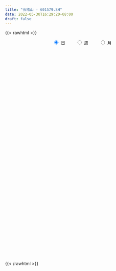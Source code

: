 ```yaml
---
title: "会稽山 - 601579.SH"
date: 2022-05-30T16:29:20+08:00
draft: false
---
```

{{< rawhtml >}}
    <div style="text-align: center">
        <label style="padding: 1rem;"><input style="margin-right: .5rem" type="radio" name="period" value="D" checked onclick="period_change(this)">日</label>
        <label style="padding: 1rem;"><input style="margin-right: .5rem" type="radio" name="period" value="W" onclick="period_change(this)">周</label>
        <label style="padding: 1rem;"><input style="margin-right: .5rem" type="radio" name="period" value="M" onclick="period_change(this)">月</label>
    </div>
    <div id="chart" style="height: 700px;"></div> 
    <script type="text/javascript">
        const D_v = [166865.68,299545.33,241070.11,315651.08,232068.13,269213.97,200500.31,251230.36,239274.39,307409.53,332734.04,306063.53,279036.54,417055.35,376497.81,227796.77,203267.89,150120.99,125289.29,90751.58,139738.1,107672.79,103122.02,148119.3,108624.0,106960.0,85416.0,79605.11,52669.0,62542.0,78420.42,96232.96,48320.0,83288.19,76216.0,68715.16,95215.25,89541.2,79972.0,96440.0,126265.0,91234.0,96857.16,234403.21,172020.65,124329.36,86975.0,87872.4,70274.16,73770.6,62563.0,68213.48,119079.12,82564.31,63790.24,51614.67,40873.67,57584.2,118819.03,81793.53,66560.58,68657.01,112520.34,114294.0,123707.0,96092.2,104023.71,79820.6,70103.2,81737.27,72658.2,50584.0,58469.93,37317.31,59860.0,44603.0,86913.0,85047.59,70935.51,84891.65,83975.7,112458.53,82132.46,73640.89,51026.0,285823.74,429067.21,222324.18,157573.01,232201.23,316310.36,193939.86,159411.1,108094.0,224121.0,161544.84,151868.0,216466.29,222706.95,199332.66,180566.0,102105.29,93236.0,82374.5,74572.0,57593.0,66413.38,89964.9,76980.0,64920.0,72156.06,60621.63,36960.29,66566.55,78192.77,46840.64,45757.6,50063.66,42824.0,44524.49,51645.0,116752.0,76123.34,110759.07,126936.0,180337.28,72125.9,81231.41,80372.0,55152.0,48718.0,47983.0,62132.0,93470.28,100560.59,90807.21,90137.0,215376.3,217878.41,174728.0,140284.78,128220.0,105520.62,89320.0,64669.0,81387.01,74762.0,62051.0,177943.77,300865.3,138970.0,104277.01,118823.0,67906.66,99920.42,86061.0,128204.66,83798.0,96590.05,69119.0,59550.28,46176.41,49543.95,69688.05,68637.0,61665.0,55482.0,37378.0,47463.0,30495.0,61525.0,25996.07,43638.0,25424.0,19335.0,27225.66,30695.07,29813.37,31791.0,17300.0,26752.0,31837.0,51156.69,35352.69,42375.0,32011.01,22624.0,48977.0,32644.0,19063.0,29889.0,18143.0,19834.0,18300.0,29390.0,35299.0,45958.0,30746.0,43749.0,28737.31,44905.0,35253.0,30617.11,20722.0,19524.6,21188.0,23457.0,26619.0,98244.49,34032.0,28736.09,22380.49,24044.0,23473.0,25704.98,29378.89,39059.0,33071.0,35773.89,35913.39,49127.0,40072.48,116599.5,303324.0,241797.54,243669.21,728498.47,246562.45,467493.39,373077.03,261131.59,636364.0600000001,278643.24,603114.42,365977.3,468044.36,669380.4,601757.79,511035.44,500418.77,37025.0,13070.0,56414.0,923330.5699999999,623938.34,837654.96,468036.64,484415.72,541015.62,405374.63]
const D_histogram = [0.0,0.0368738462,0.0401698812,0.0825463112,0.1044160845,0.1069619799,0.0957488234,0.0998045319,0.1079041197,0.1274021625,0.123484406,0.0984641518,0.1013500283,0.1563103452,0.0874654735,0.037241547,-0.033090713,-0.1014534208,-0.1291692397,-0.1480916055,-0.1296617078,-0.1190083423,-0.1230443565,-0.1014742324,-0.1111559614,-0.139671249,-0.1444821624,-0.1338541331,-0.1290537535,-0.1113411429,-0.1027389263,-0.1280349898,-0.132710159,-0.1247362455,-0.1076914854,-0.1073073638,-0.1120359557,-0.1009587417,-0.0726672155,-0.0393707937,0.0049795299,0.0239276563,0.0527097684,0.1141064622,0.1388599185,0.1249921105,0.0905502165,0.0326866466,-0.0171148957,-0.050279155,-0.0743532491,-0.1085291031,-0.0755218465,-0.0600377572,-0.0447245336,-0.0391536864,-0.0303193163,-0.0089844388,0.0324892917,0.0485996023,0.0663644378,0.0777020109,0.1040231435,0.1132299048,0.1371342445,0.1284799517,0.0740523138,0.0319098349,0.0053474946,-0.0011347898,-0.0272358944,-0.0342090541,-0.0510858571,-0.0616817474,-0.0497758982,-0.0402314854,-0.0083251013,0.0250947197,0.0474431891,0.0736980297,0.0861789505,0.1032158416,0.0970910859,0.0784633682,0.0649220541,0.1240537638,0.2023786323,0.1809525449,0.1621710947,0.1711892513,0.1827288553,0.1437733214,0.068501072,0.0227574012,0.0425401262,0.0403563921,0.0161307052,0.0156988032,-0.0157814732,-0.0835431744,-0.1703027776,-0.2097886472,-0.2177343678,-0.2081894287,-0.1991947182,-0.186733333,-0.1704122166,-0.1763897839,-0.16563405,-0.1433001737,-0.1107244509,-0.0967971825,-0.0791134582,-0.0476965984,-0.0245265281,-0.0115131581,0.0085181335,0.0178387484,0.0288513314,0.0326232317,0.0379664947,0.0515861409,0.0567981915,0.0691013778,0.0678159322,0.0451626813,0.0331754492,0.0309789544,0.0260291677,0.0157247615,0.000015811,-0.0074081472,0.0003394777,0.0139985567,0.0267858237,0.029360803,0.0406492537,0.0739455014,0.1012528831,0.1199534025,0.1166893579,0.1053070877,0.0898313089,0.0641000242,0.0408016862,0.0156893776,0.0105042527,0.0008262027,0.0175554794,0.0320504221,0.0321866732,0.0423879712,0.023166751,0.0113477616,0.0117819972,0.0166558167,0.0240188259,0.0222904597,-0.0067944107,-0.0348930526,-0.0512483904,-0.0541636604,-0.0592276858,-0.0633235232,-0.0524135953,-0.0433998026,-0.0474352511,-0.0567773453,-0.0732936436,-0.0856156117,-0.107869291,-0.1170665981,-0.1332858834,-0.1355216123,-0.1209085174,-0.0930344906,-0.0619269866,-0.0328350709,-0.0122002851,-0.003663757,0.0032324356,0.0189424466,0.0380337166,0.0600713418,0.0813871684,0.0856314378,0.0838633359,0.0584448657,0.0500345521,0.0392097557,0.043304111,0.0449489904,0.0391263209,0.0275628402,-0.0010954002,-0.037048966,-0.0666714401,-0.0695610626,-0.0598522658,-0.0630412119,-0.109103075,-0.1187467643,-0.1041498851,-0.0812690675,-0.0605920258,-0.0473475045,-0.0316898084,-0.0318607485,-0.0322985435,-0.0379124463,-0.0451135796,-0.0355984709,-0.02304355,-0.0072744327,0.0160809838,0.0269759484,0.0275137974,0.015725513,0.0261496919,0.0345739201,0.0546259144,0.0578159461,0.1184231256,0.1745569773,0.2698570951,0.3911149641,0.4454516609,0.3735695131,0.3135609553,0.2691692024,0.2994588453,0.2881331339,0.3431963358,0.3628117912,0.4413170527,0.5605465504,0.7079842303,0.7839876065,0.7086143472,0.7283211926,0.5585931664,0.2905188423,-0.0143191088,-0.2681129697,-0.4747216533,-0.5396490943,-0.5966555736,-0.6054203002,-0.6357155315,-0.6145654817]
const D_fast = [0.0,0.0460923077,0.0594308131,0.1224438208,0.1704176153,0.1997040056,0.212428055,0.2414348964,0.2765105141,0.3278590977,0.3548124426,0.3544082263,0.3826316099,0.4766695131,0.4296910098,0.38877747,0.3101725318,0.2164464688,0.1564383399,0.1004930727,0.0865075435,0.0674088235,0.0326117201,0.0288132861,-0.0086574332,-0.0720905331,-0.1130219871,-0.1358574911,-0.1633205499,-0.173443225,-0.19052574,-0.247830551,-0.2856832599,-0.3088934077,-0.3187715189,-0.3452142383,-0.3779518192,-0.3921142906,-0.3819895683,-0.3585358449,-0.3129406389,-0.2880105984,-0.2460510442,-0.1561277348,-0.0966592989,-0.0792790793,-0.0910834192,-0.1407753274,-0.1948555937,-0.2405896417,-0.283252048,-0.3445601778,-0.3304333829,-0.3299587329,-0.3258266427,-0.3300442171,-0.328789676,-0.3097009082,-0.2601048548,-0.2318446436,-0.1974886987,-0.1667256228,-0.1143987044,-0.0768844669,-0.018696566,0.0047691291,-0.0311454303,-0.0653104506,-0.0905359172,-0.0973018991,-0.1302119772,-0.1457374005,-0.1753856677,-0.2014019949,-0.2019401202,-0.2024535788,-0.17262847,-0.1329349691,-0.0987257024,-0.0540463544,-0.0200206959,0.0228201555,0.0409681713,0.0419562956,0.0446454951,0.1347906457,0.2637101724,0.2875222212,0.3092835446,0.3610990141,0.4183208318,0.4153086283,0.3571616469,0.3171073264,0.347525083,0.3554304469,0.3352374364,0.3387302351,0.3033045904,0.2146570956,0.0853217981,-0.0066112333,-0.0689905459,-0.111492964,-0.152296933,-0.186518881,-0.2128008189,-0.262875832,-0.2935286107,-0.3070197779,-0.3021251678,-0.312397195,-0.3144918352,-0.294999125,-0.2779606868,-0.2678256063,-0.2456647813,-0.2318844793,-0.2136590635,-0.2017313552,-0.1868964686,-0.1603802872,-0.1409686887,-0.1113901579,-0.0957216205,-0.107084201,-0.1107775709,-0.1052293271,-0.1036718218,-0.1100450377,-0.1257500354,-0.1350260304,-0.1271935361,-0.1100348179,-0.0905510949,-0.0806359149,-0.0591851508,-0.0074025277,0.0452180748,0.0939069448,0.1198152396,0.1347597413,0.1417417898,0.1320355111,0.1189375946,0.0977476305,0.0951885688,0.0857170695,0.106835216,0.1293427642,0.1375256836,0.1583239744,0.1448944419,0.1359123929,0.1392921278,0.1483299016,0.1616976172,0.1655418659,0.1347583928,0.0979364878,0.0687690524,0.0523128673,0.0324419204,0.0125152023,0.0103217313,0.0084855734,-0.007408688,-0.0309451185,-0.0657848277,-0.0995106986,-0.1487317007,-0.1871956573,-0.2367364135,-0.2728525454,-0.2884665799,-0.2838511758,-0.2682254185,-0.2473422705,-0.229757556,-0.2221369671,-0.2144326656,-0.1939870429,-0.1653873437,-0.1283318832,-0.0866692644,-0.0610171356,-0.0418194035,-0.0526266572,-0.0485283329,-0.0495506903,-0.0346303072,-0.0217481803,-0.0177892696,-0.0224620402,-0.0513941307,-0.096609938,-0.142900272,-0.1631801603,-0.1684344299,-0.1873836789,-0.2607213108,-0.3000516912,-0.3114922833,-0.3089287326,-0.3033996973,-0.3019920521,-0.2942568081,-0.3023929353,-0.3109053662,-0.3259973806,-0.3444769088,-0.3438614178,-0.3370673844,-0.3231168753,-0.2957412128,-0.2781022612,-0.2706859628,-0.278542869,-0.2615812671,-0.2445135589,-0.2108050859,-0.1931610677,-0.1029481068,-0.0031750108,0.1595893807,0.3786259909,0.5443256029,0.5658358333,0.5842175144,0.607118062,0.7122724163,0.7729799883,0.9138422742,1.0241606774,1.2129952021,1.4723613374,1.7967950748,2.0687953526,2.1705756802,2.3723628237,2.3422830891,2.1468384755,1.8384207472,1.5175986439,1.1923095471,0.9924698325,0.7862994597,0.6261796581,0.436955544,0.3044642233]
const D_slow = [0.0,0.0092184615,0.0192609318,0.0398975096,0.0660015308,0.0927420257,0.1166792316,0.1416303646,0.1686063945,0.2004569351,0.2313280366,0.2559440746,0.2812815816,0.3203591679,0.3422255363,0.351535923,0.3432632448,0.3178998896,0.2856075796,0.2485846783,0.2161692513,0.1864171657,0.1556560766,0.1302875185,0.1024985282,0.0675807159,0.0314601753,-0.002003358,-0.0342667964,-0.0621020821,-0.0877868137,-0.1197955611,-0.1529731009,-0.1841571622,-0.2110800336,-0.2379068745,-0.2659158635,-0.2911555489,-0.3093223528,-0.3191650512,-0.3179201687,-0.3119382547,-0.2987608126,-0.270234197,-0.2355192174,-0.2042711898,-0.1816336357,-0.173461974,-0.1777406979,-0.1903104867,-0.208898799,-0.2360310747,-0.2549115364,-0.2699209757,-0.2811021091,-0.2908905307,-0.2984703597,-0.3007164694,-0.2925941465,-0.2804442459,-0.2638531365,-0.2444276337,-0.2184218479,-0.1901143717,-0.1558308105,-0.1237108226,-0.1051977442,-0.0972202854,-0.0958834118,-0.0961671092,-0.1029760828,-0.1115283464,-0.1242998106,-0.1397202475,-0.152164222,-0.1622220934,-0.1643033687,-0.1580296888,-0.1461688915,-0.1277443841,-0.1061996465,-0.0803956861,-0.0561229146,-0.0365070725,-0.020276559,0.0107368819,0.06133154,0.1065696762,0.1471124499,0.1899097628,0.2355919766,0.2715353069,0.2886605749,0.2943499252,0.3049849568,0.3150740548,0.3191067311,0.3230314319,0.3190860636,0.29820027,0.2556245756,0.2031774138,0.1487438219,0.0966964647,0.0468977852,0.0002144519,-0.0423886022,-0.0864860482,-0.1278945607,-0.1637196041,-0.1914007169,-0.2156000125,-0.235378377,-0.2473025266,-0.2534341586,-0.2563124482,-0.2541829148,-0.2497232277,-0.2425103949,-0.2343545869,-0.2248629633,-0.2119664281,-0.1977668802,-0.1804915357,-0.1635375527,-0.1522468824,-0.1439530201,-0.1362082815,-0.1297009895,-0.1257697992,-0.1257658464,-0.1276178832,-0.1275330138,-0.1240333746,-0.1173369187,-0.1099967179,-0.0998344045,-0.0813480291,-0.0560348084,-0.0260464577,0.0031258817,0.0294526537,0.0519104809,0.0679354869,0.0781359085,0.0820582529,0.0846843161,0.0848908667,0.0892797366,0.0972923421,0.1053390104,0.1159360032,0.121727691,0.1245646313,0.1275101306,0.1316740848,0.1376787913,0.1432514062,0.1415528035,0.1328295404,0.1200174428,0.1064765277,0.0916696062,0.0758387255,0.0627353266,0.051885376,0.0400265632,0.0258322269,0.0075088159,-0.013895087,-0.0408624097,-0.0701290592,-0.1034505301,-0.1373309332,-0.1675580625,-0.1908166852,-0.2062984318,-0.2145071996,-0.2175572708,-0.2184732101,-0.2176651012,-0.2129294895,-0.2034210604,-0.1884032249,-0.1680564328,-0.1466485734,-0.1256827394,-0.111071523,-0.098562885,-0.088760446,-0.0779344183,-0.0666971707,-0.0569155905,-0.0500248804,-0.0502987305,-0.059560972,-0.076228832,-0.0936190976,-0.1085821641,-0.1243424671,-0.1516182358,-0.1813049269,-0.2073423982,-0.227659665,-0.2428076715,-0.2546445476,-0.2625669997,-0.2705321868,-0.2786068227,-0.2880849343,-0.2993633292,-0.3082629469,-0.3140238344,-0.3158424426,-0.3118221966,-0.3050782095,-0.2981997602,-0.2942683819,-0.287730959,-0.2790874789,-0.2654310003,-0.2509770138,-0.2213712324,-0.1777319881,-0.1102677143,-0.0124889733,0.0988739419,0.1922663202,0.2706565591,0.3379488597,0.412813571,0.4848468545,0.5706459384,0.6613488862,0.7716781494,0.911814787,1.0888108445,1.2848077462,1.461961333,1.6440416311,1.7836899227,1.8563196333,1.8527398561,1.7857116136,1.6670312003,1.5321189267,1.3829550333,1.2315999583,1.0726710754,0.919029705]
const D_data = [['2021-05-19', 11.9344, 11.8547, 11.7152, 12.0938],['2021-05-20', 11.8348, 12.4325, 11.785, 12.6019],['2021-05-21', 12.2731, 12.1536, 12.0639, 12.7413],['2021-05-24', 12.2333, 12.821, 12.2333, 13.0501],['2021-05-25', 12.7114, 12.821, 12.5022, 12.9107],['2021-05-26', 12.9505, 12.7413, 12.5919, 13.3888],['2021-05-27', 12.6019, 12.6417, 12.4126, 12.9605],['2021-05-28', 12.5321, 12.9107, 12.2233, 12.9505],['2021-05-31', 12.8011, 13.1, 12.562, 13.1996],['2021-06-01', 13.1597, 13.4387, 12.8409, 13.598],['2021-06-02', 13.2295, 13.3191, 13.1597, 14.146],['2021-06-03', 13.1, 13.1, 13.0003, 13.8969],['2021-06-04', 12.9107, 13.5084, 12.8509, 13.5184],['2021-06-07', 13.5682, 14.4647, 13.359, 14.5544],['2021-06-08', 14.2954, 13.0203, 13.0203, 14.2954],['2021-06-09', 12.7812, 13.0302, 12.3927, 13.3291],['2021-06-10', 12.8808, 12.5022, 12.4225, 13.2095],['2021-06-11', 12.4724, 12.1436, 11.9942, 12.7015],['2021-06-15', 12.0639, 12.3428, 11.8049, 12.4126],['2021-06-16', 12.2432, 12.2532, 12.0938, 12.4524],['2021-06-17', 12.1835, 12.6417, 12.1735, 12.831],['2021-06-18', 12.5321, 12.552, 12.3329, 12.8011],['2021-06-21', 12.3628, 12.313, 12.2731, 12.7314],['2021-06-22', 12.303, 12.6118, 12.0539, 12.7513],['2021-06-23', 12.5122, 12.1835, 12.1536, 12.5421],['2021-06-24', 12.1038, 11.7551, 11.6455, 12.1934],['2021-06-25', 11.7053, 11.8547, 11.5758, 12.0241],['2021-06-28', 11.7949, 11.9543, 11.7651, 12.0838],['2021-06-29', 11.9344, 11.8149, 11.7152, 12.0241],['2021-06-30', 11.8149, 11.9344, 11.7451, 12.0539],['2021-07-01', 11.9444, 11.7949, 11.6854, 12.0739],['2021-07-02', 11.7352, 11.2171, 11.1076, 11.8547],['2021-07-05', 11.17, 11.27, 11.11, 11.37],['2021-07-06', 11.28, 11.31, 10.97, 11.46],['2021-07-07', 11.32, 11.37, 11.25, 11.63],['2021-07-08', 11.3, 11.09, 11.08, 11.42],['2021-07-09', 11.09, 10.89, 10.69, 11.1],['2021-07-12', 10.91, 10.98, 10.79, 11.14],['2021-07-13', 11.07, 11.19, 11.02, 11.36],['2021-07-14', 11.07, 11.33, 11.0, 11.5],['2021-07-15', 11.21, 11.62, 11.21, 11.7],['2021-07-16', 11.5, 11.44, 11.32, 11.66],['2021-07-19', 11.34, 11.68, 11.25, 11.69],['2021-07-20', 11.55, 12.36, 11.55, 12.8],['2021-07-21', 12.2, 12.2, 11.93, 12.36],['2021-07-22', 12.2, 11.82, 11.8, 12.23],['2021-07-23', 11.78, 11.49, 11.39, 11.84],['2021-07-26', 11.38, 10.97, 10.78, 11.38],['2021-07-27', 10.97, 10.76, 10.75, 11.1],['2021-07-28', 10.74, 10.69, 10.16, 10.86],['2021-07-29', 10.72, 10.57, 10.49, 10.78],['2021-07-30', 10.51, 10.18, 10.1, 10.55],['2021-08-02', 10.27, 10.91, 10.27, 11.16],['2021-08-03', 10.66, 10.73, 10.55, 10.98],['2021-08-04', 10.67, 10.73, 10.55, 10.85],['2021-08-05', 10.6, 10.59, 10.43, 10.83],['2021-08-06', 10.52, 10.6, 10.46, 10.65],['2021-08-09', 10.52, 10.78, 10.5, 10.9],['2021-08-10', 10.85, 11.17, 10.68, 11.25],['2021-08-11', 11.08, 11.0, 10.88, 11.17],['2021-08-12', 10.94, 11.12, 10.92, 11.12],['2021-08-13', 11.08, 11.14, 11.02, 11.35],['2021-08-16', 11.13, 11.47, 11.08, 11.75],['2021-08-17', 11.37, 11.41, 11.23, 11.79],['2021-08-18', 11.32, 11.76, 11.32, 11.95],['2021-08-19', 11.79, 11.48, 11.42, 11.97],['2021-08-20', 11.01, 10.8, 10.65, 11.07],['2021-08-23', 10.95, 10.72, 10.65, 10.96],['2021-08-24', 10.71, 10.73, 10.62, 10.85],['2021-08-25', 10.72, 10.88, 10.71, 11.02],['2021-08-26', 10.82, 10.52, 10.52, 10.87],['2021-08-27', 10.5, 10.63, 10.43, 10.65],['2021-08-30', 10.59, 10.39, 10.34, 10.61],['2021-08-31', 10.41, 10.33, 10.25, 10.47],['2021-09-01', 10.37, 10.55, 10.24, 10.59],['2021-09-02', 10.51, 10.52, 10.39, 10.53],['2021-09-03', 10.39, 10.87, 10.38, 10.88],['2021-09-06', 10.8, 11.05, 10.69, 11.17],['2021-09-07', 10.98, 11.07, 10.89, 11.17],['2021-09-08', 11.05, 11.28, 11.01, 11.34],['2021-09-09', 11.23, 11.26, 11.05, 11.5],['2021-09-10', 11.23, 11.46, 11.08, 11.57],['2021-09-13', 11.41, 11.27, 11.12, 11.66],['2021-09-14', 11.26, 11.11, 11.05, 11.57],['2021-09-15', 11.11, 11.14, 10.91, 11.25],['2021-09-16', 11.13, 12.25, 11.05, 12.25],['2021-09-17', 12.09, 13.0, 11.66, 13.33],['2021-09-22', 12.33, 12.07, 11.95, 12.48],['2021-09-23', 12.08, 12.15, 11.89, 12.42],['2021-09-24', 12.01, 12.63, 11.91, 12.89],['2021-09-27', 12.26, 12.89, 12.26, 13.79],['2021-09-28', 12.44, 12.35, 11.6, 12.88],['2021-09-29', 12.46, 11.71, 11.67, 12.48],['2021-09-30', 11.71, 11.83, 11.61, 11.95],['2021-10-08', 11.93, 12.65, 11.68, 12.68],['2021-10-11', 12.58, 12.5, 12.3, 12.86],['2021-10-12', 12.53, 12.22, 11.9, 12.62],['2021-10-13', 12.24, 12.51, 11.97, 12.62],['2021-10-14', 12.2, 12.08, 11.72, 12.4],['2021-10-15', 11.88, 11.36, 11.24, 11.93],['2021-10-18', 11.16, 10.64, 10.49, 11.29],['2021-10-19', 10.61, 10.77, 10.57, 10.88],['2021-10-20', 10.77, 10.89, 10.64, 10.99],['2021-10-21', 10.71, 10.96, 10.71, 10.97],['2021-10-22', 10.93, 10.85, 10.82, 11.06],['2021-10-25', 10.9, 10.8, 10.68, 10.97],['2021-10-26', 10.8, 10.78, 10.7, 10.92],['2021-10-27', 10.77, 10.38, 10.29, 10.77],['2021-10-28', 10.36, 10.45, 10.18, 10.53],['2021-10-29', 10.39, 10.54, 10.38, 10.64],['2021-11-01', 10.4, 10.69, 10.27, 10.84],['2021-11-02', 10.68, 10.47, 10.35, 10.83],['2021-11-03', 10.47, 10.5, 10.36, 10.55],['2021-11-04', 10.48, 10.72, 10.42, 10.75],['2021-11-05', 10.65, 10.7, 10.63, 10.94],['2021-11-08', 10.6, 10.62, 10.56, 10.77],['2021-11-09', 10.6, 10.76, 10.53, 10.76],['2021-11-10', 10.79, 10.68, 10.53, 10.8],['2021-11-11', 10.63, 10.74, 10.58, 10.74],['2021-11-12', 10.76, 10.68, 10.6, 10.8],['2021-11-15', 10.69, 10.72, 10.62, 10.74],['2021-11-16', 10.71, 10.88, 10.68, 10.96],['2021-11-17', 10.83, 10.84, 10.7, 10.84],['2021-11-18', 10.84, 11.0, 10.78, 11.2],['2021-11-19', 10.94, 10.89, 10.78, 11.08],['2021-11-22', 10.6, 10.58, 10.52, 10.73],['2021-11-23', 10.55, 10.63, 10.48, 10.64],['2021-11-24', 10.63, 10.72, 10.6, 10.8],['2021-11-25', 10.77, 10.67, 10.66, 10.98],['2021-11-26', 10.66, 10.56, 10.55, 10.71],['2021-11-29', 10.48, 10.41, 10.37, 10.51],['2021-11-30', 10.45, 10.43, 10.39, 10.48],['2021-12-01', 10.48, 10.6, 10.39, 10.61],['2021-12-02', 10.53, 10.72, 10.53, 10.77],['2021-12-03', 10.7, 10.78, 10.67, 10.95],['2021-12-06', 10.75, 10.7, 10.64, 10.88],['2021-12-07', 10.73, 10.86, 10.69, 10.93],['2021-12-08', 10.81, 11.29, 10.79, 11.29],['2021-12-09', 11.27, 11.44, 11.18, 11.68],['2021-12-10', 11.38, 11.54, 11.32, 11.85],['2021-12-13', 11.5, 11.4, 11.32, 11.61],['2021-12-14', 11.4, 11.35, 11.2, 11.59],['2021-12-15', 11.27, 11.31, 11.17, 11.41],['2021-12-16', 11.3, 11.14, 11.06, 11.36],['2021-12-17', 11.06, 11.09, 11.01, 11.16],['2021-12-20', 11.11, 10.97, 10.91, 11.22],['2021-12-21', 11.0, 11.16, 10.95, 11.17],['2021-12-22', 11.16, 11.08, 11.02, 11.2],['2021-12-23', 11.08, 11.45, 10.98, 11.55],['2021-12-24', 11.7, 11.54, 11.53, 12.33],['2021-12-27', 11.33, 11.44, 11.32, 11.85],['2021-12-28', 11.44, 11.64, 11.43, 11.69],['2021-12-29', 11.63, 11.29, 11.24, 11.65],['2021-12-30', 11.29, 11.33, 11.23, 11.36],['2021-12-31', 11.26, 11.48, 11.1, 11.53],['2022-01-04', 11.5, 11.58, 11.35, 11.62],['2022-01-05', 11.61, 11.68, 11.44, 11.73],['2022-01-06', 11.6, 11.62, 11.53, 11.77],['2022-01-07', 11.55, 11.22, 11.21, 11.62],['2022-01-10', 11.24, 11.08, 10.86, 11.24],['2022-01-11', 11.1, 11.09, 11.04, 11.36],['2022-01-12', 11.24, 11.18, 11.07, 11.24],['2022-01-13', 11.18, 11.1, 11.03, 11.22],['2022-01-14', 11.08, 11.05, 10.84, 11.17],['2022-01-17', 10.9, 11.22, 10.86, 11.24],['2022-01-18', 11.26, 11.22, 11.11, 11.3],['2022-01-19', 11.12, 11.04, 10.93, 11.15],['2022-01-20', 11.1, 10.9, 10.83, 11.11],['2022-01-21', 10.89, 10.69, 10.65, 11.01],['2022-01-24', 10.61, 10.6, 10.51, 10.73],['2022-01-25', 10.57, 10.3, 10.13, 10.59],['2022-01-26', 10.23, 10.28, 10.14, 10.37],['2022-01-27', 10.27, 10.01, 9.95, 10.32],['2022-01-28', 10.02, 10.01, 9.93, 10.13],['2022-02-07', 10.11, 10.13, 10.05, 10.16],['2022-02-08', 10.14, 10.3, 10.05, 10.3],['2022-02-09', 10.33, 10.41, 10.23, 10.44],['2022-02-10', 10.4, 10.48, 10.32, 10.5],['2022-02-11', 10.41, 10.46, 10.31, 10.58],['2022-02-14', 10.44, 10.35, 10.32, 10.49],['2022-02-15', 10.31, 10.34, 10.28, 10.4],['2022-02-16', 10.33, 10.49, 10.32, 10.5],['2022-02-17', 10.6, 10.62, 10.6, 10.87],['2022-02-18', 10.63, 10.78, 10.51, 10.78],['2022-02-21', 10.75, 10.92, 10.66, 10.96],['2022-02-22', 10.88, 10.82, 10.75, 10.91],['2022-02-23', 10.82, 10.8, 10.7, 10.87],['2022-02-24', 10.72, 10.47, 10.35, 10.79],['2022-02-25', 10.48, 10.62, 10.48, 10.77],['2022-02-28', 10.67, 10.56, 10.43, 10.67],['2022-03-01', 10.56, 10.75, 10.56, 10.81],['2022-03-02', 10.72, 10.76, 10.64, 10.77],['2022-03-03', 10.76, 10.68, 10.6, 10.8],['2022-03-04', 10.67, 10.58, 10.52, 10.73],['2022-03-07', 10.51, 10.26, 10.2, 10.56],['2022-03-08', 10.28, 9.97, 9.94, 10.39],['2022-03-09', 10.0, 9.82, 9.34, 10.09],['2022-03-10', 10.0, 10.0, 9.92, 10.16],['2022-03-11', 9.92, 10.11, 9.76, 10.12],['2022-03-14', 9.97, 9.9, 9.88, 10.1],['2022-03-15', 9.89, 9.14, 9.11, 9.89],['2022-03-16', 9.29, 9.33, 8.9, 9.42],['2022-03-17', 9.4, 9.53, 9.4, 9.74],['2022-03-18', 9.57, 9.63, 9.48, 9.69],['2022-03-21', 9.64, 9.63, 9.45, 9.68],['2022-03-22', 9.58, 9.55, 9.51, 9.63],['2022-03-23', 9.58, 9.59, 9.52, 9.68],['2022-03-24', 9.57, 9.37, 9.33, 9.57],['2022-03-25', 9.38, 9.3, 9.18, 9.46],['2022-03-28', 9.17, 9.15, 8.99, 9.22],['2022-03-29', 9.15, 9.02, 8.97, 9.18],['2022-03-30', 9.05, 9.16, 9.05, 9.18],['2022-03-31', 9.13, 9.19, 9.12, 9.3],['2022-04-01', 9.14, 9.25, 9.07, 9.29],['2022-04-06', 9.2, 9.41, 9.16, 9.41],['2022-04-07', 9.33, 9.32, 9.29, 9.52],['2022-04-08', 9.32, 9.2, 9.11, 9.4],['2022-04-11', 9.1, 8.99, 8.96, 9.31],['2022-04-12', 9.05, 9.24, 8.87, 9.26],['2022-04-13', 9.2, 9.25, 9.18, 9.39],['2022-04-14', 9.32, 9.47, 9.24, 9.6],['2022-04-15', 9.41, 9.33, 9.29, 9.56],['2022-04-18', 9.47, 10.26, 9.47, 10.26],['2022-04-19', 10.57, 10.61, 10.5, 11.22],['2022-04-20', 10.58, 11.67, 10.58, 11.67],['2022-04-21', 12.45, 12.84, 12.11, 12.84],['2022-04-22', 12.99, 12.82, 11.83, 13.47],['2022-04-25', 12.13, 11.54, 11.54, 12.3],['2022-04-26', 10.85, 11.64, 10.55, 12.59],['2022-04-27', 11.28, 11.83, 11.01, 11.92],['2022-04-28', 11.51, 13.01, 11.45, 13.01],['2022-04-29', 13.88, 12.84, 12.68, 14.1],['2022-05-05', 12.9, 14.12, 12.9, 14.12],['2022-05-06', 14.45, 14.25, 14.0, 15.5],['2022-05-09', 14.33, 15.68, 14.33, 15.68],['2022-05-10', 15.3, 17.25, 15.11, 17.25],['2022-05-11', 18.19, 18.98, 17.25, 18.98],['2022-05-12', 18.45, 19.46, 17.91, 20.49],['2022-05-13', 19.89, 18.36, 18.06, 20.0],['2022-05-16', 17.97, 20.2, 17.51, 20.2],['2022-05-17', 18.18, 18.18, 18.18, 18.18],['2022-05-18', 16.36, 16.36, 16.36, 16.36],['2022-05-19', 14.72, 14.72, 14.72, 14.72],['2022-05-20', 14.1, 13.99, 13.7, 14.87],['2022-05-23', 13.54, 13.28, 13.22, 13.71],['2022-05-24', 13.28, 14.14, 13.13, 14.61],['2022-05-25', 13.6, 13.66, 13.29, 13.91],['2022-05-26', 13.56, 13.79, 13.31, 14.44],['2022-05-27', 13.61, 13.08, 12.78, 13.8],['2022-05-30', 12.96, 13.34, 12.95, 13.48]]
const W_v = [100699.95,90787.6,121990.6,268392.88,148906.96,110118.69,126098.89,95475.52,134138.61,84554.33,118135.26,218999.32,133357.14,182851.17,219936.44,109551.4,101127.52,65174.94,44854.25,41622.18,72613.97,69704.15,94208.34,70254.6,74501.61,80968.67,93801.93,113867.44,67394.8,13633.69,9651.74,23779.98,41696.08,79148.36,40516.66,40418.82,29078.66,49143.62,35632.94,38036.62,25406.58,64205.98,59679.63,38881.86,207395.76,193088.18,197340.35,86958.03,46383.22,43786.73,58824.49,47171.0,48759.42,47398.43,36521.63,41673.44,41643.82,36851.28,22848.01,21074.76,18383.03,16859.0,29182.87,119000.55,91385.71,42064.24,31663.23,50831.73,32368.0,21257.67,30610.6,56085.98,35496.71,21536.8,17065.65,58907.74,52842.43,23817.61,28331.66,58038.27,100477.4,182144.67,212355.64,202262.14,324768.43,135636.35,311593.33,377258.05,160058.5,135211.01,63889.42,153811.22,164054.01,227484.26,100642.36,48133.29,48639.84,79905.25,108238.14,184176.28,102675.07,77503.44,73606.69,41969.0,35196.02,34303.4,36108.0,51065.34,62843.04,75195.81,98461.06,114372.3,9307.0,51786.96,57832.18,25338.97,50450.42,30053.35,25333.35,26688.01,31397.64,37802.57,49363.29,47189.95,41098.29,43484.47,67916.82,48115.19,37357.84,129835.7,55518.92,47827.05,60893.65,53198.0,58339.34,63129.05,45198.3,34226.01,40871.21,38166.18,69224.43,50688.46,50061.52,73642.05,126875.57,268487.69,141568.43,74884.69,87293.3,65714.22,297277.9,309816.15,277487.73,119115.46,87520.44,81712.85,97264.01,156435.39,105122.37,119759.21,79007.17,51809.59,52705.27,14796.19,8451.95,43472.71,76615.8,68606.35,207682.68,565798.95,1381482.8200000001,1885522.6400000001,972429.54,1457144.8,2140456.0800000001,2258102.0900000003,1947404.4099999999,1735513.48,957437.8,782569.88,750553.99,564715.72,265279.57,247924.0,455579.89,444286.26,747181.51,373875.62,553600.0,497324.72,412248.06,483121.72,1950106.4799999997,1258125.1899999999,326963.96,1196805.3500000001,1323218.0899999999,1268663.8500000001,1464518.03,1374738.8099999998,463451.76,552241.3200000001,369469.49,371754.6,483452.2,714585.38,362693.64,357922.01,393414.35,550637.25,354903.27,287163.24,437308.98,921690.3,612098.42,777755.3199999999,224121.0,951918.7400000001,532853.79,355871.28,314497.3,230010.39,482215.41,469218.59,352863.87,788926.92,528014.4,697009.0800000001,529897.0900000001,394653.71,294077.69,270625.0,187078.07,138860.1,162398.38,178631.01,105229.0,185142.0,160234.42,189033.09,132665.58,94142.87,193957.76,1633888.72,1984628.5200000003,881757.66,2616195.29,1530258.3399999999,2955061.2800000003,405374.63]
const W_histogram = [0.0,0.0267140741,0.0320538635,0.0571926333,0.0659597458,0.0489476921,0.0327102455,0.0127635521,0.0107623119,-0.0004089209,0.0124554004,0.0521072832,0.077155129,0.1120587794,0.130556512,0.1275676764,0.0643841269,0.0001860844,-0.0258768393,-0.0688530811,-0.1057380541,-0.1254433317,-0.1256079119,-0.0995664865,-0.0880534592,-0.0636876813,-0.0187348238,-0.0420772005,-0.1286488364,-0.1618111274,-0.1699520765,-0.1622214293,-0.127800627,-0.1042527253,-0.1257924516,-0.1077038963,-0.0971653249,-0.0767821209,-0.076585259,-0.0814226685,-0.0635130504,-0.0302766528,0.0102739415,0.0259330635,0.0853609655,0.1111382961,0.0558199594,-0.0055565123,-0.0411560535,-0.0943897797,-0.0659748115,-0.0554720451,-0.033403574,-0.0007824019,-0.0033965844,-0.0003560654,0.0292869996,0.0382199168,0.0455442467,0.0513662055,0.0457920997,0.0363964432,0.0206244383,0.000384823,-0.0460625794,-0.0631155399,-0.0701135598,-0.0313922026,-0.0312139118,-0.0287815583,-0.0212330688,0.02304284,0.0158321426,0.0061699289,0.0048767043,0.0402520598,0.0508688381,0.0478029646,0.0362192174,0.0380029726,0.06053803,0.0972619506,0.1238015413,0.1278615814,0.1461732022,0.1420215621,0.1493964619,0.1287754171,0.112090609,0.0445470546,-0.0119122845,-0.0559293755,-0.0897193654,-0.0950463536,-0.0939521623,-0.1087535604,-0.1030104602,-0.076932645,-0.0530985005,-0.0148682221,-0.0047037929,-0.0151670255,-0.0112366072,-0.0190972064,-0.0408870111,-0.0383843462,-0.0296019041,-0.0249089335,-0.0057950717,0.0232705196,0.04873257,0.0615939745,0.0625584355,0.071769961,0.0492684555,0.0346520387,0.0326658781,0.020820655,0.0027312774,-0.0056109048,0.0053188442,0.0290191414,0.0314375577,0.0368472483,0.0297817944,0.0412627995,0.0579544036,0.0571915425,0.0333238982,-0.0070346486,-0.0295281628,-0.0287734424,-0.0547367176,-0.0432024585,-0.0525335293,-0.0679774607,-0.0703976856,-0.0643611991,-0.0570102564,-0.0560852646,-0.0400398764,-0.0381521976,-0.0222588995,-0.0110884314,0.0213547192,0.0660199564,0.0847044606,0.0795695925,0.0882024849,0.0914668877,0.1278542927,0.1713611528,0.1588019873,0.1234852191,0.110433658,0.0977875312,0.1030025275,0.0985593162,0.0956970221,0.0664180626,0.0232414734,-0.0079985417,-0.0498143361,-0.0787799009,-0.0852871157,-0.0873485201,-0.0723337794,-0.0866520652,-0.04846986,-0.0008938905,0.1791300148,0.2047377434,0.2093025909,0.207594421,0.3230030914,0.3708811148,0.4709861384,0.4576420986,0.2793922545,0.1151970155,-0.0254816198,-0.1706891297,-0.2433427449,-0.2388246291,-0.2816301965,-0.2939862019,-0.2821293209,-0.2830524631,-0.2575902416,-0.2233322727,-0.1912043789,-0.1133500073,-0.0144679869,0.0612937711,0.081579093,0.213332537,0.2416331533,0.2926955361,0.3445081307,0.2680474727,0.2277463663,0.1411397458,0.033538017,-0.061843434,-0.0884499716,-0.1022622038,-0.1938900997,-0.2186415873,-0.1920222757,-0.1903220573,-0.1930469867,-0.1717974325,-0.1139073296,0.0248000629,0.084942634,0.065054327,0.0992831377,0.0307556213,-0.048877565,-0.1184221322,-0.1477334973,-0.1614413855,-0.1496047063,-0.1564982444,-0.1393137431,-0.0731593703,-0.0568321806,-0.0150261727,0.0080451639,0.0053826647,-0.0075384102,-0.038320192,-0.0990173999,-0.1029435287,-0.0791424979,-0.0696624069,-0.0618384712,-0.0827633782,-0.1210601268,-0.1583890603,-0.174924595,-0.1771617217,-0.1584286424,0.0872545781,0.2406604657,0.4163449574,0.7681423332,0.6689575121,0.5115896466,0.3995039099]
const W_fast = [0.0,0.0333925926,0.0467458478,0.0861827761,0.1114398249,0.1066646943,0.0986048091,0.0818490037,0.0825383414,0.0712648784,0.0872430498,0.1399217534,0.1842583815,0.2471767267,0.2983135873,0.3272166708,0.280129153,0.2159776317,0.1834454981,0.123255986,0.0599364995,0.008870389,-0.0226961693,-0.0215463654,-0.0320467029,-0.0236028454,0.0166663062,-0.0171953706,-0.1359292157,-0.2095442884,-0.2601732567,-0.2929979668,-0.2905273212,-0.2930426009,-0.34603044,-0.3548678588,-0.3686206187,-0.3674329449,-0.3863823977,-0.4115754744,-0.4095441189,-0.3838768845,-0.3407578048,-0.3186154169,-0.2378472735,-0.1842853689,-0.2256487157,-0.2884143155,-0.3343028702,-0.4111340412,-0.3992127759,-0.4025780208,-0.3888604431,-0.3564348716,-0.3598982001,-0.3569466974,-0.3199818825,-0.3014939862,-0.2827835946,-0.2641200844,-0.2582461653,-0.258542711,-0.2691586063,-0.2893020159,-0.3472650632,-0.3800969086,-0.4046233184,-0.373750012,-0.3813751991,-0.3861382351,-0.3838980128,-0.3338613941,-0.3371140558,-0.3452337873,-0.3453078358,-0.2998694654,-0.2765354775,-0.2676506098,-0.2701795527,-0.2588950543,-0.2212254895,-0.1601860812,-0.1026961052,-0.0666706698,-0.0118157483,0.019538002,0.0642620173,0.0758348267,0.0871726709,0.0307658802,-0.02867153,-0.086670965,-0.1428907962,-0.1719793728,-0.1943732221,-0.2363630103,-0.2563725251,-0.2495278712,-0.2389683518,-0.2044551289,-0.195466648,-0.209721637,-0.2086003704,-0.2212352713,-0.2532468287,-0.2603402503,-0.2589582843,-0.260492547,-0.2428274532,-0.2079442321,-0.1702990391,-0.142039141,-0.125435071,-0.0982810553,-0.108465447,-0.1144188541,-0.1082385452,-0.1148786046,-0.1322851627,-0.1420300711,-0.1297706111,-0.0988155286,-0.0885377229,-0.0739162201,-0.0735362255,-0.0517395205,-0.0205593155,-0.007024291,-0.0225609607,-0.0646781696,-0.0945537245,-0.1009923647,-0.1406398194,-0.1399061748,-0.162370628,-0.1948089245,-0.2148285709,-0.2248823841,-0.2317840055,-0.2448803299,-0.2388449108,-0.2464952814,-0.2361667082,-0.2277683479,-0.1899865175,-0.1288162912,-0.0889556718,-0.0741981419,-0.0435146282,-0.0173835035,0.0509674746,0.137314623,0.1644559544,0.1600104909,0.1745673443,0.1863681003,0.2173337284,0.2375303461,0.2585923077,0.2459178638,0.2085516429,0.1753119924,0.1210426139,0.0723820739,0.0445530802,0.0206545457,0.0175858416,-0.0183954604,0.0076692797,0.0550217766,0.2798281856,0.35662035,0.4135108453,0.4637012806,0.6598607239,0.8004590259,1.0183105842,1.1193770691,1.0109752886,0.8755793035,0.7285302633,0.5406504709,0.4071611695,0.351973128,0.2387600115,0.1529074556,0.0942320064,0.0225457484,-0.0163895905,-0.0379646897,-0.0536378907,-0.0041210209,0.0911440027,0.1822292035,0.2229092987,0.407995877,0.4967047816,0.6209410484,0.7588806756,0.7494318859,0.766067371,0.714745687,0.6155284624,0.5046861529,0.4559671224,0.4165893393,0.2764889184,0.197077034,0.1756907767,0.1298104807,0.0788238046,0.0571240008,0.0865372713,0.2314446795,0.312822909,0.3091981839,0.3682477789,0.3074091678,0.2155565903,0.1164064901,0.0501617507,-0.0039064839,-0.0294709813,-0.0754890805,-0.093133015,-0.0452684848,-0.0431493402,-0.0050998755,0.0199827521,0.018665919,0.0038602416,-0.0365015882,-0.1219531461,-0.1516151571,-0.1475997508,-0.1555352615,-0.1631709436,-0.2047866951,-0.2733484754,-0.350274674,-0.4105413575,-0.4570689145,-0.4779429958,-0.2104461308,0.0031248732,0.2828956043,0.8267285634,0.8947831203,0.8653126664,0.8531029072]
const W_slow = [0.0,0.0066785185,0.0146919844,0.0289901427,0.0454800792,0.0577170022,0.0658945636,0.0690854516,0.0717760296,0.0716737993,0.0747876494,0.0878144702,0.1071032525,0.1351179473,0.1677570753,0.1996489944,0.2157450261,0.2157915472,0.2093223374,0.1921090671,0.1656745536,0.1343137207,0.1029117427,0.0780201211,0.0560067563,0.0400848359,0.03540113,0.0248818299,-0.0072803792,-0.0477331611,-0.0902211802,-0.1307765375,-0.1627266942,-0.1887898756,-0.2202379885,-0.2471639625,-0.2714552938,-0.290650824,-0.3097971387,-0.3301528059,-0.3460310685,-0.3536002317,-0.3510317463,-0.3445484804,-0.323208239,-0.295423665,-0.2814686752,-0.2828578032,-0.2931468166,-0.3167442615,-0.3332379644,-0.3471059757,-0.3554568692,-0.3556524697,-0.3565016158,-0.3565906321,-0.3492688822,-0.339713903,-0.3283278413,-0.3154862899,-0.304038265,-0.2949391542,-0.2897830446,-0.2896868389,-0.3012024837,-0.3169813687,-0.3345097587,-0.3423578093,-0.3501612873,-0.3573566768,-0.362664944,-0.356904234,-0.3529461984,-0.3514037162,-0.3501845401,-0.3401215252,-0.3274043156,-0.3154535745,-0.3063987701,-0.296898027,-0.2817635195,-0.2574480318,-0.2264976465,-0.1945322512,-0.1579889506,-0.1224835601,-0.0851344446,-0.0529405903,-0.0249179381,-0.0137811744,-0.0167592455,-0.0307415894,-0.0531714308,-0.0769330192,-0.1004210598,-0.1276094499,-0.1533620649,-0.1725952262,-0.1858698513,-0.1895869068,-0.1907628551,-0.1945546114,-0.1973637632,-0.2021380648,-0.2123598176,-0.2219559042,-0.2293563802,-0.2355836136,-0.2370323815,-0.2312147516,-0.2190316091,-0.2036331155,-0.1879935066,-0.1700510163,-0.1577339025,-0.1490708928,-0.1409044233,-0.1356992595,-0.1350164402,-0.1364191664,-0.1350894553,-0.12783467,-0.1199752805,-0.1107634685,-0.1033180199,-0.09300232,-0.0785137191,-0.0642158335,-0.0558848589,-0.0576435211,-0.0650255618,-0.0722189223,-0.0859031018,-0.0967037164,-0.1098370987,-0.1268314639,-0.1444308853,-0.160521185,-0.1747737491,-0.1887950653,-0.1988050344,-0.2083430838,-0.2139078087,-0.2166799165,-0.2113412367,-0.1948362476,-0.1736601325,-0.1537677344,-0.1317171131,-0.1088503912,-0.076886818,-0.0340465298,0.005653967,0.0365252718,0.0641336863,0.0885805691,0.1143312009,0.13897103,0.1628952855,0.1794998012,0.1853101695,0.1833105341,0.1708569501,0.1511619748,0.1298401959,0.1080030659,0.089919621,0.0682566047,0.0561391397,0.0559156671,0.1006981708,0.1518826066,0.2042082544,0.2561068596,0.3368576325,0.4295779112,0.5473244458,0.6617349704,0.7315830341,0.7603822879,0.754011883,0.7113396006,0.6505039144,0.5907977571,0.520390208,0.4468936575,0.3763613273,0.3055982115,0.2412006511,0.1853675829,0.1375664882,0.1092289864,0.1056119897,0.1209354324,0.1413302057,0.1946633399,0.2550716283,0.3282455123,0.4143725449,0.4813844131,0.5383210047,0.5736059412,0.5819904454,0.5665295869,0.544417094,0.5188515431,0.4703790181,0.4157186213,0.3677130524,0.3201325381,0.2718707914,0.2289214332,0.2004446009,0.2066446166,0.2278802751,0.2441438568,0.2689646412,0.2766535466,0.2644341553,0.2348286223,0.1978952479,0.1575349016,0.120133725,0.0810091639,0.0461807281,0.0278908855,0.0136828404,0.0099262972,0.0119375882,0.0132832544,0.0113986518,0.0018186038,-0.0229357462,-0.0486716283,-0.0684572528,-0.0858728546,-0.1013324724,-0.1220233169,-0.1522883486,-0.1918856137,-0.2356167624,-0.2799071929,-0.3195143534,-0.2977007089,-0.2375355925,-0.1334493531,0.0585862302,0.2258256082,0.3537230199,0.4535989973]
const W_data = [['2017-07-21', 11.7582, 11.4564, 11.1936, 11.8263],['2017-07-28', 11.4078, 11.875, 11.4078, 11.8944],['2017-08-04', 11.8944, 11.7192, 11.69, 12.1573],['2017-08-11', 11.729, 12.0891, 11.7192, 12.6245],['2017-08-18', 12.0891, 12.0307, 11.982, 12.4103],['2017-08-25', 11.9723, 11.7387, 11.6608, 12.1378],['2017-09-01', 11.7387, 11.6998, 11.6219, 11.7874],['2017-09-08', 11.6803, 11.583, 11.4759, 11.729],['2017-09-15', 11.583, 11.7679, 11.544, 11.8652],['2017-09-22', 11.7679, 11.6316, 11.583, 11.9139],['2017-09-29', 11.6219, 11.9528, 11.583, 12.2838],['2017-10-13', 11.8555, 12.4687, 11.8555, 12.6439],['2017-10-20', 12.3714, 12.5271, 12.0404, 12.6147],['2017-10-27', 12.4201, 12.9067, 12.4201, 13.1695],['2017-11-03', 12.8289, 12.9651, 12.4201, 13.3837],['2017-11-10', 12.897, 12.8678, 12.7607, 13.2669],['2017-11-17', 12.7607, 12.0404, 11.9723, 12.897],['2017-11-24', 11.8847, 11.7387, 11.5051, 12.0307],['2017-12-01', 11.6803, 11.9918, 11.5927, 12.0794],['2017-12-08', 12.0696, 11.583, 11.4467, 12.0696],['2017-12-15', 11.583, 11.398, 11.1742, 11.6803],['2017-12-22', 11.3688, 11.3883, 11.0476, 11.4759],['2017-12-29', 11.3104, 11.4954, 11.2715, 11.583],['2018-01-05', 11.4564, 11.8166, 11.4175, 11.8458],['2018-01-12', 11.7484, 11.6706, 11.5927, 11.9626],['2018-01-19', 11.6414, 11.875, 11.3299, 12.167],['2018-01-26', 11.875, 12.2935, 11.875, 12.4979],['2018-02-02', 12.2449, 11.4759, 11.3688, 12.5271],['2018-02-09', 11.398, 10.3176, 10.1229, 11.398],['2018-02-14', 10.3955, 10.5415, 10.23, 10.6096],['2018-02-23', 10.668, 10.5999, 10.4733, 10.668],['2018-03-02', 10.6583, 10.6485, 10.522, 10.8822],['2018-03-09', 10.6485, 10.96, 10.5804, 11.145],['2018-03-16', 10.9308, 10.8627, 10.7361, 11.3883],['2018-03-23', 10.8822, 10.1813, 10.0548, 10.96],['2018-03-30', 10.0256, 10.5415, 9.9964, 10.5609],['2018-04-04', 10.5512, 10.4052, 10.3371, 10.668],['2018-04-13', 10.3955, 10.5025, 10.2884, 10.6777],['2018-04-20', 10.4733, 10.2008, 10.1813, 10.5512],['2018-04-27', 10.2008, 10.0159, 9.938, 10.3955],['2018-05-04', 9.9964, 10.23, 9.792, 10.2495],['2018-05-11', 10.1911, 10.4733, 10.1813, 10.6583],['2018-05-18', 10.4149, 10.7069, 10.3857, 10.8237],['2018-05-25', 10.7945, 10.5123, 10.4149, 10.8335],['2018-06-01', 10.5123, 11.2618, 10.4441, 11.7582],['2018-06-08', 11.145, 11.106, 10.96, 11.6608],['2018-06-15', 11.0476, 10.0351, 9.9663, 11.2228],['2018-06-22', 10.0253, 9.6223, 9.1407, 10.0253],['2018-06-29', 9.6616, 9.6223, 9.357, 9.8975],['2018-07-06', 9.6125, 9.0621, 8.8065, 9.7403],['2018-07-13', 9.1014, 9.9074, 9.0129, 9.9663],['2018-07-20', 9.7796, 9.6911, 9.583, 9.9565],['2018-07-27', 9.642, 9.8386, 9.6125, 10.0057],['2018-08-03', 9.7894, 10.0548, 9.2882, 10.0843],['2018-08-10', 10.0548, 9.642, 9.4651, 10.1039],['2018-08-17', 9.6223, 9.6616, 9.4847, 10.0548],['2018-08-24', 9.7108, 10.045, 9.5437, 10.0745],['2018-08-31', 10.0548, 9.868, 9.8287, 10.3497],['2018-09-07', 9.8779, 9.8779, 9.6813, 9.986],['2018-09-14', 9.8287, 9.8877, 9.6125, 9.8975],['2018-09-21', 9.8091, 9.7403, 9.642, 9.868],['2018-09-28', 9.701, 9.642, 9.5437, 9.7501],['2018-10-12', 9.5535, 9.4749, 8.7476, 9.642],['2018-10-19', 9.3176, 9.2882, 9.0719, 10.4381],['2018-10-26', 9.2783, 8.7181, 8.4724, 9.6322],['2018-11-02', 8.7181, 8.8262, 8.4527, 8.8655],['2018-11-09', 8.7476, 8.7869, 8.7181, 8.9147],['2018-11-16', 8.8164, 9.357, 8.7476, 9.4651],['2018-11-23', 9.3373, 8.9048, 8.8852, 9.4651],['2018-11-30', 8.9441, 8.8655, 8.7377, 9.0916],['2018-12-07', 8.9441, 8.8852, 8.8065, 9.2095],['2018-12-14', 8.7869, 9.4356, 8.7181, 9.4356],['2018-12-21', 9.4356, 8.8557, 8.7967, 9.4356],['2018-12-28', 8.8753, 8.7377, 8.6001, 8.9343],['2019-01-04', 8.7771, 8.7672, 8.551, 8.836],['2019-01-11', 8.7672, 9.2882, 8.7181, 9.3373],['2019-01-18', 9.2292, 9.0916, 8.9933, 9.3275],['2019-01-25', 9.1309, 8.9343, 8.9245, 9.2882],['2019-02-01', 9.0228, 8.7771, 8.61, 9.0621],['2019-02-15', 8.7672, 8.9048, 8.7181, 9.0916],['2019-02-22', 8.9147, 9.2292, 8.895, 9.2882],['2019-03-01', 9.5339, 9.5928, 9.239, 9.8975],['2019-03-08', 9.583, 9.6911, 9.5437, 10.1531],['2019-03-15', 9.701, 9.5634, 9.4749, 10.0253],['2019-03-22', 9.6027, 9.8877, 9.5339, 9.9172],['2019-03-29', 9.8582, 9.7403, 9.4356, 9.8582],['2019-04-04', 9.7796, 9.9958, 9.7206, 10.0057],['2019-04-12', 10.0155, 9.7108, 9.6518, 10.3693],['2019-04-19', 9.7698, 9.7501, 9.5142, 9.8091],['2019-04-26', 9.7304, 8.9441, 8.9441, 9.7599],['2019-04-30', 8.8655, 8.7574, 8.551, 8.9441],['2019-05-10', 8.6788, 8.61, 7.9908, 8.6788],['2019-05-17', 8.5117, 8.4625, 8.4134, 9.1407],['2019-05-24', 8.4429, 8.6296, 8.207, 9.1211],['2019-05-31', 8.5903, 8.61, 8.4625, 8.8065],['2019-06-06', 8.5805, 8.2758, 8.2365, 8.6591],['2019-06-14', 8.266, 8.4036, 8.1677, 8.5313],['2019-06-21', 8.4134, 8.6493, 8.2561, 8.6984],['2019-06-28', 8.61, 8.6788, 8.5019, 8.8459],['2019-07-05', 8.7377, 8.9736, 8.6886, 9.3275],['2019-07-12', 8.9933, 8.7181, 8.6493, 9.0031],['2019-07-19', 8.7181, 8.4232, 8.3937, 8.7181],['2019-07-26', 8.4676, 8.5473, 8.2385, 8.6968],['2019-08-02', 8.5175, 8.3481, 8.3182, 8.6669],['2019-08-09', 8.3381, 8.0393, 7.9795, 8.368],['2019-08-16', 7.9994, 8.2286, 7.9994, 8.4178],['2019-08-23', 8.2385, 8.2784, 8.2086, 8.3581],['2019-08-30', 8.2286, 8.2086, 8.119, 8.4577],['2019-09-06', 8.1887, 8.4079, 8.1489, 8.4676],['2019-09-12', 8.4178, 8.637, 8.3581, 8.6669],['2019-09-20', 8.6171, 8.7366, 8.4278, 8.7864],['2019-09-27', 8.7167, 8.6968, 8.5673, 9.0753],['2019-09-30', 8.6669, 8.6071, 8.5872, 8.6968],['2019-10-11', 8.5772, 8.7665, 8.378, 8.8163],['2019-10-18', 8.8064, 8.3581, 8.3481, 8.8462],['2019-10-25', 8.3481, 8.368, 8.3083, 8.4477],['2019-11-01', 8.368, 8.4876, 8.3381, 8.5573],['2019-11-08', 8.4876, 8.3282, 8.2784, 8.5573],['2019-11-15', 8.3282, 8.1588, 8.0692, 8.3282],['2019-11-22', 8.119, 8.1887, 8.109, 8.4178],['2019-11-29', 8.2286, 8.4178, 8.1289, 8.5573],['2019-12-06', 8.3979, 8.6669, 8.2784, 8.7167],['2019-12-13', 8.7167, 8.4776, 8.3979, 8.7267],['2019-12-20', 8.5374, 8.5473, 8.4278, 8.8163],['2019-12-27', 8.5175, 8.3979, 8.3381, 8.5374],['2020-01-03', 8.3581, 8.6569, 8.2983, 8.6968],['2020-01-10', 8.7167, 8.8263, 8.627, 8.906],['2020-01-17', 8.9259, 8.6868, 8.6769, 8.9558],['2020-01-23', 8.6868, 8.3581, 8.3381, 8.6968],['2020-02-07', 7.5213, 7.9795, 7.5213, 8.1489],['2020-02-14', 7.9297, 8.0094, 7.9197, 8.1688],['2020-02-21', 7.9895, 8.2086, 7.9895, 8.3083],['2020-02-28', 8.1987, 7.7604, 7.7404, 8.2086],['2020-03-06', 7.7604, 8.1389, 7.7504, 8.1887],['2020-03-13', 8.0194, 7.8301, 7.5213, 8.119],['2020-03-20', 7.84, 7.6209, 7.4216, 7.9795],['2020-03-27', 7.5412, 7.6607, 7.4017, 7.7703],['2020-04-03', 7.591, 7.7006, 7.4814, 7.7105],['2020-04-10', 7.7205, 7.6807, 7.6209, 7.84],['2020-04-17', 7.6607, 7.5512, 7.4715, 7.6607],['2020-04-24', 7.5512, 7.7205, 7.5312, 7.9496],['2020-04-30', 7.6906, 7.5312, 7.4416, 7.8102],['2020-05-08', 7.4914, 7.7006, 7.4615, 7.7703],['2020-05-15', 7.7006, 7.6707, 7.6209, 7.8699],['2020-05-22', 7.6607, 8.0293, 7.6408, 8.3083],['2020-05-29', 7.9795, 8.3979, 7.8899, 8.8462],['2020-06-05', 8.4975, 8.2784, 8.2186, 8.4975],['2020-06-12', 8.3182, 8.0592, 7.9098, 8.3282],['2020-06-19', 8.0891, 8.2883, 8.0094, 8.388],['2020-06-24', 8.2584, 8.3083, 8.1389, 8.5374],['2020-07-03', 8.1887, 8.906, 8.0393, 9.4638],['2020-07-10', 8.8661, 9.3244, 8.7864, 9.5336],['2020-07-17', 9.2945, 8.8362, 8.7565, 9.7727],['2020-07-24', 8.8562, 8.5374, 8.5075, 9.2048],['2020-07-31', 8.4876, 8.7864, 8.4876, 8.896],['2020-08-07', 8.7964, 8.8163, 8.6968, 9.0454],['2020-08-14', 8.8362, 9.1152, 8.6669, 9.1251],['2020-08-21', 9.1749, 9.0953, 8.7665, 9.3144],['2020-08-28', 9.1052, 9.1949, 8.8163, 9.2945],['2020-09-04', 9.1949, 8.8661, 8.7167, 9.3244],['2020-09-11', 8.8362, 8.5573, 8.378, 8.906],['2020-09-18', 8.5274, 8.5374, 8.4178, 8.637],['2020-09-25', 8.5772, 8.2086, 8.1588, 8.7665],['2020-09-30', 8.1987, 8.1489, 8.109, 8.2584],['2020-10-09', 8.2286, 8.2883, 8.1987, 8.3282],['2020-10-16', 8.2983, 8.2684, 8.2286, 8.5473],['2020-10-23', 8.3083, 8.4676, 8.1688, 8.627],['2020-10-30', 8.388, 8.0492, 8.0194, 8.3979],['2020-11-06', 8.0094, 8.7267, 7.9696, 9.1052],['2020-11-13', 8.7267, 9.0654, 8.647, 10.0715],['2020-11-20', 8.8661, 11.4263, 8.8661, 11.4263],['2020-11-27', 12.0539, 10.221, 9.9819, 12.6317],['2020-12-04', 10.1811, 10.2309, 9.5734, 10.4401],['2020-12-11', 10.0516, 10.3604, 9.8623, 11.1574],['2020-12-18', 10.2309, 12.3927, 10.211, 12.8409],['2020-12-25', 12.3628, 12.3229, 12.293, 16.497],['2020-12-31', 11.9543, 13.7873, 11.9045, 14.8234],['2021-01-08', 13.6279, 13.0601, 12.2432, 14.913],['2021-01-15', 12.7214, 10.8685, 10.48, 12.7513],['2021-01-22', 10.729, 10.3803, 10.2608, 11.2968],['2021-01-29', 10.3604, 9.9918, 9.7727, 11.1474],['2021-02-05', 9.9121, 9.1849, 9.1749, 10.211],['2021-02-10', 9.1749, 9.434, 8.9259, 9.5834],['2021-02-19', 9.4937, 10.1114, 9.3642, 10.201],['2021-02-26', 10.0616, 9.2845, 9.0654, 10.1114],['2021-03-05', 9.3443, 9.3543, 8.8861, 9.6033],['2021-03-12', 9.3244, 9.4838, 9.0355, 9.8623],['2021-03-19', 9.4638, 9.1749, 9.0654, 9.5037],['2021-03-26', 9.1749, 9.3941, 9.1152, 9.7826],['2021-04-02', 9.4041, 9.5037, 9.2347, 9.7328],['2021-04-09', 9.4439, 9.5137, 9.4439, 9.8922],['2021-04-16', 9.5137, 10.2807, 9.2447, 10.2807],['2021-04-23', 10.739, 10.988, 10.3803, 12.1536],['2021-04-30', 10.9781, 11.2072, 10.1612, 11.9743],['2021-05-07', 11.1972, 10.8486, 10.8286, 11.3765],['2021-05-14', 10.7589, 12.8011, 10.6194, 12.8011],['2021-05-21', 12.8011, 12.1536, 11.7152, 12.8011],['2021-05-28', 12.2333, 12.9107, 12.2233, 13.3888],['2021-06-04', 12.8011, 13.5084, 12.562, 14.146],['2021-06-11', 13.5682, 12.1436, 11.9942, 14.5544],['2021-06-18', 12.0639, 12.552, 11.8049, 12.831],['2021-06-25', 12.3628, 11.8547, 11.5758, 12.7513],['2021-07-02', 11.7949, 11.2171, 11.1076, 12.0838],['2021-07-09', 11.17, 10.89, 10.69, 11.63],['2021-07-16', 10.91, 11.44, 10.79, 11.7],['2021-07-23', 11.34, 11.49, 11.25, 12.8],['2021-07-30', 11.38, 10.18, 10.1, 11.38],['2021-08-06', 10.27, 10.6, 10.27, 11.16],['2021-08-13', 10.52, 11.14, 10.5, 11.35],['2021-08-20', 11.13, 10.8, 10.65, 11.97],['2021-08-27', 10.95, 10.63, 10.43, 11.02],['2021-09-03', 10.59, 10.87, 10.24, 10.88],['2021-09-10', 10.8, 11.46, 10.69, 11.57],['2021-09-17', 11.41, 13.0, 10.91, 13.33],['2021-09-24', 12.33, 12.63, 11.89, 12.89],['2021-09-30', 12.26, 11.83, 11.6, 13.79],['2021-10-08', 11.93, 12.65, 11.68, 12.68],['2021-10-15', 12.58, 11.36, 11.24, 12.86],['2021-10-22', 11.16, 10.85, 10.49, 11.29],['2021-10-29', 10.9, 10.54, 10.18, 10.97],['2021-11-05', 10.4, 10.7, 10.27, 10.94],['2021-11-12', 10.6, 10.68, 10.53, 10.8],['2021-11-19', 10.69, 10.89, 10.62, 11.2],['2021-11-26', 10.6, 10.56, 10.48, 10.98],['2021-12-03', 10.48, 10.78, 10.37, 10.95],['2021-12-10', 10.75, 11.54, 10.64, 11.85],['2021-12-17', 11.5, 11.09, 11.01, 11.61],['2021-12-24', 11.11, 11.54, 10.91, 12.33],['2021-12-31', 11.33, 11.48, 11.1, 11.85],['2022-01-07', 11.5, 11.22, 11.21, 11.77],['2022-01-14', 11.24, 11.05, 10.84, 11.36],['2022-01-21', 10.9, 10.69, 10.65, 11.3],['2022-01-28', 10.61, 10.01, 9.93, 10.73],['2022-02-11', 10.11, 10.46, 10.05, 10.58],['2022-02-18', 10.44, 10.78, 10.28, 10.87],['2022-02-25', 10.75, 10.62, 10.35, 10.96],['2022-03-04', 10.67, 10.58, 10.43, 10.81],['2022-03-11', 10.51, 10.11, 9.34, 10.56],['2022-03-18', 9.97, 9.63, 8.9, 10.1],['2022-03-25', 9.64, 9.3, 9.18, 9.68],['2022-04-01', 9.17, 9.25, 8.97, 9.3],['2022-04-08', 9.2, 9.2, 9.11, 9.52],['2022-04-15', 9.1, 9.33, 8.87, 9.6],['2022-04-22', 9.47, 12.82, 9.47, 13.47],['2022-04-29', 12.13, 12.84, 10.55, 14.1],['2022-05-06', 12.9, 14.25, 12.9, 15.5],['2022-05-13', 14.33, 18.36, 14.33, 20.49],['2022-05-20', 17.97, 13.99, 13.7, 20.2],['2022-05-27', 13.54, 13.08, 12.78, 14.61],['2022-06-02', 12.96, 13.34, 12.95, 13.48]]
const M_v = [27402.78,3921471.4700000002,887356.5699999998,3142908.8900000001,1411841.0900000001,568716.17,838347.8099999999,1803190.6100000003,2384296.25,940884.6,1604007.2599999998,2371672.1200000001,1238880.6899999999,993568.8099999999,956905.01,1294935.6700000002,820870.1,510290.4399999999,364202.48,702748.42,514069.9899999999,1036219.4799999999,1056081.3400000001,957005.42,499473.52,293960.3900000001,619956.77,764215.7300000001,1462118.9399999997,528759.78,438385.55,622714.4299999999,364823.74,276841.53,358880.77,358727.95,716684.9600000001,450889.76,635814.1600000001,435587.22,282599.44,385943.2000000001,152739.15,210952.03,151891.84,347635.49,571704.1,209552.87,193077.37,79164.8,260669.36,157084.64,143730.09,174414.09,323230.34,899003.5600000001,1048010.3099999999,645991.85,284916.52,462704.48,173898.76,360179.21,179638.53,119242.35,191234.59,181093.83,294075.32,232508.13,220532.85,519066.83,406827.7899999999,1053850.53,472348.12,286263.93,197146.81,4257444.1000000006,8558579.9100000001,4226075.1500000004,1533499.1799999999,2448611.6700000004,4271257.8900000006,4354925.6399999997,3810491.6400000001,2107139.1999999997,1752664.1199999999,2940229.0199999996,2064764.8100000001,1592642.6899999999,2800010.3599999999,1146434.47,498952.49,729768.09,3930090.8700000006,8388647.1999999993]
const M_histogram = [0.0,0.2453087179,0.3346417965,0.4403864911,0.3889543879,0.3580113208,0.3127834996,0.3628854767,0.4298071999,0.5179720532,0.7086355894,0.4566763127,0.0848399159,-0.1876807222,-0.2653416702,-0.2681145081,-0.1908241664,-0.352227111,-0.4560632381,-0.3719518577,-0.3208147115,-0.2570035007,-0.0941192107,-0.0313901861,0.0453867578,0.0486446621,0.1323782078,0.1387249765,0.1230025388,0.0798302589,0.0609415702,-0.0022149572,-0.0990363062,-0.2110442049,-0.2500006512,-0.249517899,-0.2666319692,-0.2485534937,-0.1510240812,-0.1563047991,-0.1862524675,-0.1545084267,-0.224557171,-0.263526115,-0.3077045019,-0.2198240613,-0.2759245858,-0.2828958313,-0.2662258546,-0.2531867553,-0.2920843031,-0.282429942,-0.2647852571,-0.2399394405,-0.1473584743,-0.0638861978,-0.0643689431,-0.0639813954,-0.0491254753,-0.0373741894,-0.0438753931,-0.0130533639,0.0077885758,0.021896663,0.0437134861,0.0513199434,0.0221644198,-0.0012218322,-0.0127688699,0.0428661659,0.0752902573,0.1300768466,0.1950795466,0.1596380044,0.1282109371,0.2405308607,0.5356786666,0.4538272461,0.3360181463,0.2487659224,0.302282647,0.4411743994,0.4301111615,0.2870828431,0.1897191888,0.2118026627,0.1290616071,0.0599666758,0.0769387552,-0.0140296068,-0.0389405771,-0.143583341,0.027977026,0.1625732802]
const M_fast = [0.0,0.3066358974,0.4796294251,0.6954707425,0.7412772362,0.7998369993,0.832805053,0.9736283993,1.1480019225,1.3656597892,1.7334822227,1.5956920242,1.2450656063,0.9256247876,0.7816284221,0.7118269572,0.7414112572,0.491951535,0.2740995983,0.2652230143,0.2361564826,0.2357168183,0.3750713056,0.4299527836,0.518076417,0.5334954869,0.6503235845,0.6913515973,0.7063797943,0.6831650792,0.679511783,0.6158015163,0.4942210907,0.3294521408,0.2279955318,0.1660988092,0.0823267467,0.0382668487,0.098040241,0.0536833233,-0.022827462,-0.0297105279,-0.1558985649,-0.2607490377,-0.3818535501,-0.3489291247,-0.4740107958,-0.551705999,-0.601592486,-0.6518500756,-0.7637686991,-0.8247218235,-0.8732734528,-0.9084124963,-0.8526711487,-0.7851704216,-0.8017454028,-0.8173532039,-0.8147786526,-0.8123709141,-0.8298409661,-0.8022822779,-0.7794931942,-0.7599109413,-0.7271657466,-0.7067293035,-0.7303437221,-0.7540354322,-0.7687746873,-0.7024231101,-0.6511764544,-0.5638706534,-0.4500980668,-0.4456301079,-0.4450044409,-0.2725518021,0.1565156704,0.1881210615,0.1543164983,0.129255755,0.2583431413,0.5075284936,0.603993046,0.5327354384,0.4828015814,0.5578357209,0.507360067,0.4532568047,0.4894635728,0.3949878092,0.3603416946,0.2198030954,0.3983577189,0.5735972932]
const M_slow = [0.0,0.0613271795,0.1449876286,0.2550842514,0.3523228484,0.4418256785,0.5200215534,0.6107429226,0.7181947226,0.8476877359,1.0248466333,1.1390157114,1.1602256904,1.1133055099,1.0469700923,0.9799414653,0.9322354237,0.8441786459,0.7301628364,0.637174872,0.5569711941,0.492720319,0.4691905163,0.4613429698,0.4726896592,0.4848508248,0.5179453767,0.5526266208,0.5833772555,0.6033348203,0.6185702128,0.6180164735,0.5932573969,0.5404963457,0.4779961829,0.4156167082,0.3489587159,0.2868203425,0.2490643222,0.2099881224,0.1634250055,0.1247978988,0.0686586061,0.0027770773,-0.0741490482,-0.1291050635,-0.1980862099,-0.2688101678,-0.3353666314,-0.3986633202,-0.471684396,-0.5422918815,-0.6084881958,-0.6684730559,-0.7053126744,-0.7212842239,-0.7373764597,-0.7533718085,-0.7656531773,-0.7749967247,-0.785965573,-0.789228914,-0.78728177,-0.7818076043,-0.7708792327,-0.7580492469,-0.7525081419,-0.7528136,-0.7560058175,-0.745289276,-0.7264667117,-0.6939475,-0.6451776134,-0.6052681123,-0.573215378,-0.5130826628,-0.3791629962,-0.2657061846,-0.1817016481,-0.1195101674,-0.0439395057,0.0663540942,0.1738818845,0.2456525953,0.2930823925,0.3460330582,0.37829846,0.3932901289,0.4125248177,0.409017416,0.3992822717,0.3633864364,0.3703806929,0.411024013]
const M_data = [['2014-08-29', 5.0618, 8.8868, 5.0618, 8.8868],['2014-09-30', 9.7716, 12.7307, 9.7716, 14.843],['2014-10-31', 12.7593, 11.9315, 11.0561, 12.8449],['2014-11-28', 11.7793, 13.0067, 11.6746, 15.6042],['2014-12-31', 12.9591, 11.5604, 11.1608, 13.844],['2015-01-30', 11.589, 11.9505, 11.2084, 12.1979],['2015-02-27', 11.9981, 11.9029, 11.3321, 13.0162],['2015-03-31', 11.9505, 13.4634, 11.8363, 14.2341],['2015-04-30', 13.4729, 14.4053, 13.4348, 15.5661],['2015-05-29', 14.4244, 15.5852, 13.235, 16.1085],['2015-06-30', 17.1456, 18.2535, 14.6449, 20.7517],['2015-07-31', 18.6459, 13.1613, 12.2424, 19.6223],['2015-08-31', 13.1613, 10.3472, 9.792, 15.1905],['2015-09-30', 10.1461, 9.9643, 9.0932, 11.0172],['2015-10-30', 10.261, 11.4288, 10.0983, 11.8499],['2015-11-30', 11.2469, 12.0797, 11.1512, 13.3623],['2015-12-31', 12.0988, 13.2378, 11.8978, 14.1472],['2016-01-29', 13.2187, 9.926, 9.4378, 13.2187],['2016-02-29', 9.7728, 9.7154, 9.591, 10.9215],['2016-03-31', 9.7633, 11.7829, 9.6293, 11.8212],['2016-04-29', 11.7351, 11.5436, 11.1129, 12.2807],['2016-05-31', 11.4862, 11.8573, 10.6803, 12.88],['2016-06-30', 11.8573, 13.6422, 11.5968, 14.1728],['2016-07-29', 13.5457, 13.0151, 12.716, 14.8482],['2016-08-31', 13.0247, 13.6422, 12.5809, 13.9799],['2016-09-30', 13.6422, 13.044, 12.6485, 13.8738],['2016-10-31', 13.1212, 14.4333, 13.0537, 14.9061],['2016-11-30', 14.4333, 13.8931, 13.5554, 14.4526],['2016-12-30', 13.8834, 13.7773, 13.5071, 15.3402],['2017-01-26', 13.7966, 13.4396, 11.9731, 14.3755],['2017-02-28', 13.4396, 13.7194, 13.1695, 14.2597],['2017-03-31', 13.7194, 13.0537, 12.9476, 14.2114],['2017-04-28', 13.044, 12.2433, 11.5679, 13.594],['2017-05-31', 12.224, 11.4425, 11.0951, 12.4459],['2017-06-30', 11.4135, 11.836, 11.1241, 12.4266],['2017-07-31', 11.836, 12.0891, 11.1936, 12.1573],['2017-08-31', 12.0599, 11.6706, 11.6316, 12.6245],['2017-09-29', 11.6219, 11.9528, 11.4759, 12.2838],['2017-10-31', 11.8555, 13.1403, 11.8555, 13.3837],['2017-11-30', 13.2863, 12.0112, 11.5051, 13.2961],['2017-12-29', 12.0112, 11.4954, 11.0476, 12.0794],['2018-01-31', 11.4564, 12.1573, 11.3299, 12.5271],['2018-02-28', 11.982, 10.6388, 10.1229, 12.1183],['2018-03-30', 10.6291, 10.5415, 9.9964, 11.3883],['2018-04-27', 10.5512, 10.0159, 9.938, 10.6777],['2018-05-31', 9.9964, 11.5635, 9.792, 11.7582],['2018-06-29', 11.3883, 9.6223, 9.1407, 11.6608],['2018-07-31', 9.6125, 9.8091, 8.8065, 10.0057],['2018-08-31', 9.7501, 9.868, 9.2882, 10.3497],['2018-09-28', 9.8779, 9.642, 9.5437, 9.986],['2018-10-31', 9.5535, 8.6395, 8.4527, 10.4381],['2018-11-30', 8.6886, 8.8655, 8.6296, 9.4651],['2018-12-28', 8.9441, 8.7377, 8.6001, 9.4356],['2019-01-31', 8.7771, 8.6493, 8.551, 9.3373],['2019-02-28', 8.8065, 9.5634, 8.6493, 9.8975],['2019-03-29', 9.5339, 9.7403, 9.4356, 10.1531],['2019-04-30', 9.7796, 8.7574, 8.551, 10.3693],['2019-05-31', 8.6788, 8.61, 7.9908, 9.1407],['2019-06-28', 8.5805, 8.6788, 8.1677, 8.8459],['2019-07-31', 8.7377, 8.5673, 8.2385, 9.3275],['2019-08-30', 8.4975, 8.2086, 7.9795, 8.5473],['2019-09-30', 8.1887, 8.6071, 8.1489, 9.0753],['2019-10-31', 8.5772, 8.5075, 8.3083, 8.8462],['2019-11-29', 8.5175, 8.4178, 8.0692, 8.5573],['2019-12-31', 8.3979, 8.5274, 8.2784, 8.8163],['2020-01-23', 8.5374, 8.3581, 8.3381, 8.9558],['2020-02-28', 7.5213, 7.7604, 7.5213, 8.3083],['2020-03-31', 7.7604, 7.591, 7.4017, 8.1887],['2020-04-30', 7.601, 7.5312, 7.4416, 7.9496],['2020-05-29', 7.4914, 8.3979, 7.4615, 8.8462],['2020-06-30', 8.4975, 8.2883, 7.9098, 8.5374],['2020-07-31', 8.2684, 8.7864, 8.2286, 9.7727],['2020-08-31', 8.7964, 9.2746, 8.6669, 9.3244],['2020-09-30', 9.1749, 8.1489, 8.109, 9.2347],['2020-10-30', 8.2286, 8.0492, 8.0194, 8.627],['2020-11-30', 8.0094, 10.1413, 7.9696, 12.6317],['2020-12-31', 10.0715, 13.7873, 9.5734, 16.497],['2021-01-29', 13.6279, 9.9918, 9.7727, 14.913],['2021-02-26', 9.9121, 9.2845, 8.9259, 10.211],['2021-03-31', 9.3443, 9.3244, 8.8861, 9.8623],['2021-04-30', 9.3144, 11.2072, 9.2447, 12.1536],['2021-05-31', 11.1972, 13.1, 10.6194, 13.3888],['2021-06-30', 13.1597, 11.9344, 11.5758, 14.5544],['2021-07-30', 11.9444, 10.18, 10.1, 12.8],['2021-08-31', 10.27, 10.33, 10.25, 11.97],['2021-09-30', 10.37, 11.83, 10.24, 13.79],['2021-10-29', 11.93, 10.54, 10.18, 12.86],['2021-11-30', 10.4, 10.43, 10.27, 11.2],['2021-12-31', 10.48, 11.48, 10.39, 12.33],['2022-01-28', 11.5, 10.01, 9.93, 11.77],['2022-02-28', 10.11, 10.56, 10.05, 10.96],['2022-03-31', 10.56, 9.19, 8.9, 10.81],['2022-04-29', 9.14, 12.84, 8.87, 14.1],['2022-05-31', 12.9, 13.34, 12.78, 20.49]]
        const D_a = [null,null,null,null,null,null,null,null,null,null,null,null,null,14.5544,null,null,null,null,null,null,null,null,null,null,null,null,null,null,null,null,null,null,null,null,null,null,10.69,null,null,null,null,null,null,12.8,null,null,null,null,null,null,null,10.1,null,null,null,null,null,null,null,null,null,null,null,null,null,11.97,null,null,null,null,null,null,null,null,10.24,null,null,null,null,null,null,null,null,null,null,null,null,null,null,null,13.79,null,null,null,null,null,null,null,null,null,null,null,null,null,null,null,null,null,10.18,null,null,null,null,null,null,null,null,null,null,null,null,null,null,11.2,null,null,null,null,null,null,10.37,null,null,null,null,null,null,null,null,11.85,null,null,null,null,null,10.91,null,null,null,12.33,null,null,null,null,null,null,null,null,null,null,null,null,null,null,null,null,null,null,null,null,null,null,null,9.93,null,null,null,null,null,null,null,null,null,null,10.96,null,null,null,null,null,null,null,null,null,null,null,null,null,null,null,null,8.9,null,null,null,null,9.68,null,null,null,8.97,null,null,null,null,null,null,null,null,null,null,null,null,null,null,null,null,null,null,null,null,null,null,null,null,null,null,20.49,null,null,null,null,null,null,null,13.13,null,null,null,null]
const W_a = [null,null,null,null,null,null,null,null,null,null,null,null,null,null,13.3837,null,null,null,null,null,null,11.0476,null,null,null,null,null,12.5271,null,null,null,null,null,null,null,null,null,null,null,null,9.792,null,null,null,11.7582,null,null,null,null,null,null,null,null,null,null,null,null,null,null,null,null,null,null,null,null,8.4527,null,null,null,null,null,9.4356,null,null,null,null,null,null,8.61,null,null,null,null,null,null,null,null,10.3693,null,null,null,7.9908,null,null,null,null,null,null,null,9.3275,null,null,null,null,7.9795,null,null,null,null,null,null,9.0753,null,null,null,null,null,null,8.0692,null,null,null,null,null,null,null,null,8.9558,null,null,null,null,null,null,null,null,7.4017,null,null,null,null,null,null,null,null,null,null,null,null,null,null,null,9.7727,null,null,null,null,null,null,null,null,null,null,null,null,null,null,null,7.9696,null,null,null,null,null,null,16.497,null,null,null,null,null,null,null,null,null,8.8861,null,null,null,null,null,null,null,null,null,null,null,null,null,14.5544,null,null,null,null,null,null,10.1,null,null,null,null,null,null,null,null,13.79,null,null,null,10.18,null,null,null,null,null,null,null,12.33,null,null,null,null,null,null,null,null,null,null,8.9,null,null,null,null,null,null,null,20.49,null,null,null]
const M_a = [null,null,null,null,null,null,null,null,null,null,20.7517,null,null,null,null,null,null,9.4378,null,null,null,null,null,null,null,null,null,null,15.3402,null,null,null,null,null,null,null,null,null,null,null,null,null,null,null,null,null,null,null,null,null,null,null,null,null,null,null,null,null,null,null,7.9795,null,null,null,null,null,null,null,null,null,null,null,null,null,null,null,16.497,null,null,null,null,null,null,null,null,null,null,null,null,null,null,null,8.87,null]
        const D_b = [[{ coord: ['2021-06-07', 12.8] }, { coord: ['2022-02-21', 10.69] }],[{ coord: ['2022-03-16', 9.68] }, { coord: ['2022-05-12', 8.97] }]]
const W_b = [[{ coord: ['2017-11-03', 12.5271] }, { coord: ['2018-06-01', 11.0476] }],[{ coord: ['2018-11-02', 9.4356] }, { coord: ['2021-03-05', 8.61] }],[{ coord: ['2021-06-11', 13.79] }, { coord: ['2022-03-18', 10.18] }]]
const M_b = [[{ coord: ['2015-06-30', 15.3402] }, { coord: ['2020-12-31', 9.4378] }]]
    </script>
{{< /rawhtml >}}